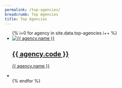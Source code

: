 ```yaml
---
permalink: /top-agencies/
breadcrumb: Top Agencies
title: Top Agencies
---
```


<ul class="block-grid">
  {% 
    i=0
  for agency in site.data.top-agencies 
    i++
  %}
    <li class="grid-item" key= {{ i }} >
        <a href="{{ agency.website }}"><img src= "{{ agency.image-url }}" alt="{{ agency.name }}" />
          <h2>{{ agency.code }}</h2>
          <p>{{ agency.name }}</p>
        </a>
    </li>       
    <li class="grid-item filler"></li>      
  {% endfor %}   
</ul>
